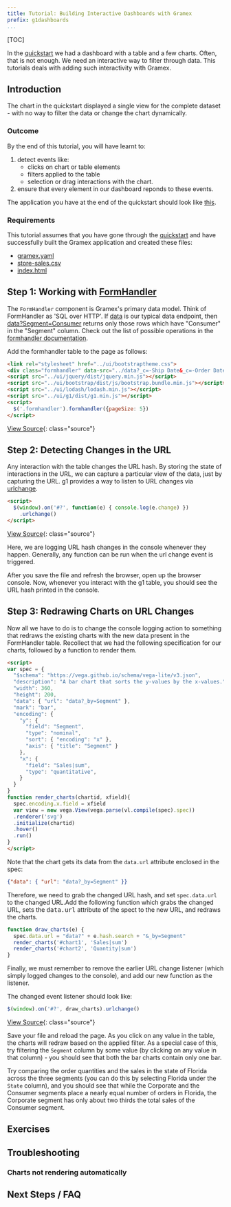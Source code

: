 ```yaml
---
title: Tutorial: Building Interactive Dashboards with Gramex
prefix: g1dashboards
...
```


[TOC]

In the [quickstart](../quickstart) we had a dashboard with a
table and a few charts. Often, that is not enough. We need an interactive
way to filter through data. This tutorials deals with adding such
interactivity with Gramex.


## Introduction

The chart in the quickstart displayed a single view for the complete dataset - with no way to filter the
data or change the chart dynamically.


### Outcome

By the end of this tutorial, you will have learnt to:

1. detect events like:
    * clicks on chart or table elements
    * filters applied to the table
    * selection or drag interactions with the chart.
2. ensure that every element in our dashboard reponds to these events.

The application you have at the end of the quickstart should look like
[this](../quickstart/output/3/index.html).


### Requirements

This tutorial assumes that you have gone through the
[quickstart](../quickstart) and have successfully built the Gramex
application and created these files:

* [gramex.yaml](../quickstart/output/gramex.yaml.source)
* [store-sales.csv](../store-sales.csv)
* [index.html](../quickstart/output/3/index.html.source)


## Step 1: Working with [FormHandler](../../formhandler/)

The `FormHandler` component is Gramex's primary data model.
Think of FormHandler as 'SQL over HTTP'. If [data](../../quickstart/data)
is our typical data endpoint, then [data?Segment=Consumer](../../quickstart/data?Segment=Consumer)
returns only those rows which have "Consumer" in the "Segment" column.
Check out the list of possible operations in the
[formhandler documentation](/formhandler/#formhandler-filters).

Add the formhandler table to the page as follows:

<!-- render:html -->
```html
<link rel="stylesheet" href="../ui/bootstraptheme.css">
<div class="formhandler" data-src="../data?_c=-Ship Date&_c=-Order Date&_c=-Order ID&_c=-Ship Mode&_c=-Quantity&_c=-Discount"></div>
<script src="../ui/jquery/dist/jquery.min.js"></script>
<script src="../ui/bootstrap/dist/js/bootstrap.bundle.min.js"></script>
<script src="../ui/lodash/lodash.min.js"></script>
<script src="../ui/g1/dist/g1.min.js"></script>
<script>
  $('.formhandler').formhandler({pageSize: 5})
</script>
```
[View Source](../dashboards/output/1/index.html){: class="source"}


## Step 2: Detecting Changes in the URL

Any interaction with the table changes the URL hash. By storing the state of
interactions in the URL, we can capture a particular view of the data, just by capturing the URL.
g1 provides a way to listen to URL changes via [urlchange](https://code.gramener.com/cto/g1/blob/master/docs/urlchange.md).

```html
<script>
  $(window).on('#?', function(e) { console.log(e.change) })
    .urlchange()
</script>
```
[View Source](../dashboards/output/2/index.html){: class="source"}


Here, we are logging URL hash changes in the console whenever they happen.
Generally, any function can be run when the url change event is triggered.

After you save the file and refresh the browser, open up the browser console.
Now, whenever you interact with the g1 table, you should see the URL hash printed in the
console.


## Step 3: Redrawing Charts on URL Changes

Now all we have to do is to change the console logging action to something that
redraws the existing charts with the new data present in the FormHandler table.
Recollect that we had the following specification for our charts,
followed by a function to render them.

```html
<script>
var spec = {
  "$schema": "https://vega.github.io/schema/vega-lite/v3.json",
  "description": "A bar chart that sorts the y-values by the x-values.",
  "width": 360,
  "height": 200,
  "data": { "url": "data?_by=Segment" },
  "mark": "bar",
  "encoding": {
    "y": {
      "field": "Segment",
      "type": "nominal",
      "sort": { "encoding": "x" },
      "axis": { "title": "Segment" }
    },
    "x": {
      "field": "Sales|sum",
      "type": "quantitative",
    }
  }
}
function render_charts(chartid, xfield){
  spec.encoding.x.field = xfield
  var view = new vega.View(vega.parse(vl.compile(spec).spec))
  .renderer('svg')
  .initialize(chartid)
  .hover()
  .run()
}
</script>
```

Note that the chart gets its data from the `data.url` attribute enclosed in the spec:

```json
{"data": { "url": "data?_by=Segment" }}
```

Therefore, we need to grab the changed URL hash, and set `spec.data.url` to the changed
URL.Add the following function which grabs the changed URL, sets the <kbd>data.url</kbd>
attribute of the spect to the new URL, and redraws the charts.

```js
function draw_charts(e) {
  spec.data.url = "data?" + e.hash.search + "&_by=Segment"
  render_charts('#chart1', 'Sales|sum')
  render_charts('#chart2', 'Quantity|sum')
}
```

Finally, we must remember to remove the earlier URL change listener (which simply logged changes
to the console), and add our new function as the listener.

The changed event listener should look like:

```javascript
$(window).on('#?', draw_charts).urlchange()
```

[View Source](../dashboards/output/3/index.html){: class="source"}

Save your file and reload the page. As you click on any value in the table,
the charts will redraw based on the applied filter. As a special case of this, try filtering the
`Segment` column by some value (by clicking on any value in that column) - you should see that
both the bar charts contain only one bar.

Try comparing the order quantities and the sales in the state of Florida across the three segments
(you can do this by selecting Florida under the `State` column), and you should see that while the
Corporate and the Consumer segments place a nearly equal number of orders in Florida, the Corporate
segment has only about two thirds the total sales of the Consumer segment.

## Exercises


## Troubleshooting

### Charts not rendering automatically


## Next Steps / FAQ

<script src="../tutorial.js"></script>

